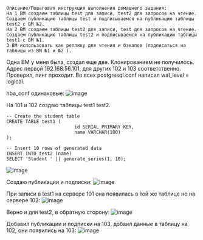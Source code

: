 ```
Описание/Пошаговая инструкция выполнения домашнего задания:
На 1 ВМ создаем таблицы test для записи, test2 для запросов на чтение.
Создаем публикацию таблицы test и подписываемся на публикацию таблицы test2 с ВМ №2.
На 2 ВМ создаем таблицы test2 для записи, test для запросов на чтение.
Создаем публикацию таблицы test2 и подписываемся на публикацию таблицы test1 с ВМ №1.
3 ВМ использовать как реплику для чтения и бэкапов (подписаться на таблицы из ВМ №1 и №2 ).
```

Одна ВМ у меня была, создал еще две. Клонированием не получилось. Адрес первой 192.168.56.101, для других 102 и 103 соответственно. 
Проверил, пинг проходит. Во всех postgresql.conf написал wal_level = logical.

hba_conf одинаковые: ![image](https://github.com/user-attachments/assets/9167237b-64c1-4842-91d7-a7ea958ac53e)


На 101 и 102 создаю таблицы test1 test2.
```
-- Create the student table
CREATE TABLE test1 (
                         id SERIAL PRIMARY KEY,
                         name VARCHAR(100)
);

-- Insert 10 rows of generated data
INSERT INTO test2 (name)
SELECT 'Student ' || generate_series(1, 10);
```
![image](https://github.com/user-attachments/assets/fc797f11-f632-4d4e-80dd-fa49e7b9b477)

Создаю публикации и подписки:
![image](https://github.com/user-attachments/assets/1b6f3e5d-a50d-4caa-bb81-7d18a06dc009)

При записи в test1 на сервере 101 она появилась в той же таблице но на сервере 102:
![image](https://github.com/user-attachments/assets/88d7b006-1585-4037-81ba-286abb43ca99)


Верно и для test2, в обратную сторону:
![image](https://github.com/user-attachments/assets/6055b34a-3a17-4cbb-8c13-9971f9fa2237)


Добавил публикации и подписки на 103, добаил данные в таблицу на 102, они появились на 103:
![image](https://github.com/user-attachments/assets/0de4c9b9-b5f1-4c73-bb0b-b6e76a3b2e09)

